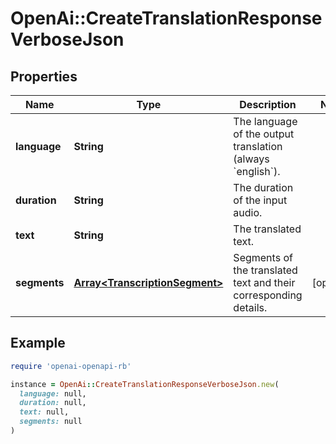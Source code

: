 # OpenAi::CreateTranslationResponseVerboseJson

## Properties

| Name | Type | Description | Notes |
| ---- | ---- | ----------- | ----- |
| **language** | **String** | The language of the output translation (always &#x60;english&#x60;). |  |
| **duration** | **String** | The duration of the input audio. |  |
| **text** | **String** | The translated text. |  |
| **segments** | [**Array&lt;TranscriptionSegment&gt;**](TranscriptionSegment.md) | Segments of the translated text and their corresponding details. | [optional] |

## Example

```ruby
require 'openai-openapi-rb'

instance = OpenAi::CreateTranslationResponseVerboseJson.new(
  language: null,
  duration: null,
  text: null,
  segments: null
)
```

